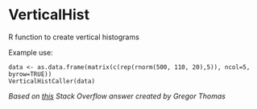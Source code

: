 # VerticalHist
R function to create vertical histograms

Example use:

```
data <- as.data.frame(matrix(c(rep(rnorm(500, 110, 20),5)), ncol=5, byrow=TRUE))
VerticalHistCaller(data)
```


_Based on [this](stackoverflow.com/a/13334294/903061) Stack Overflow answer created by Gregor Thomas_


